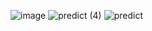 ![image](https://github.com/user-attachments/assets/f01f1782-d674-49ee-9813-14f84b56d1f2)
![predict (4)](https://github.com/user-attachments/assets/cf8dd5e5-35f6-473d-bd1d-6da4c974c3da)
![predict](https://github.com/user-attachments/assets/0fc97994-6d43-47d6-a9ef-fc5e7b6712df)

